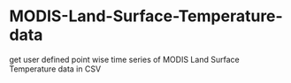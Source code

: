 # MODIS-Land-Surface-Temperature-data
get user defined point wise time series of MODIS Land Surface Temperature data in CSV
